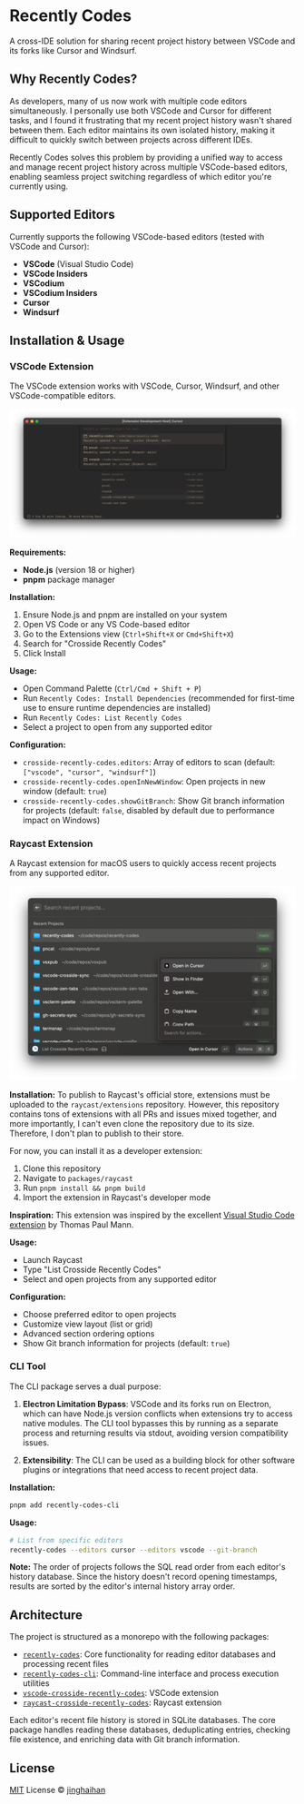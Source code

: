 # Recently Codes

A cross-IDE solution for sharing recent project history between VSCode and its forks like Cursor and Windsurf.

## Why Recently Codes?

As developers, many of us now work with multiple code editors simultaneously. I personally use both VSCode and Cursor for different tasks, and I found it frustrating that my recent project history wasn't shared between them. Each editor maintains its own isolated history, making it difficult to quickly switch between projects across different IDEs.

Recently Codes solves this problem by providing a unified way to access and manage recent project history across multiple VSCode-based editors, enabling seamless project switching regardless of which editor you're currently using.

## Supported Editors

Currently supports the following VSCode-based editors (tested with VSCode and Cursor):

- **VSCode** (Visual Studio Code)
- **VSCode Insiders**
- **VSCodium**
- **VSCodium Insiders**
- **Cursor**
- **Windsurf**

## Installation & Usage

### VSCode Extension

The VSCode extension works with VSCode, Cursor, Windsurf, and other VSCode-compatible editors.

<p align='center'>
<img src='./assets/cursor.png' />
</p>

**Requirements:**
- **Node.js** (version 18 or higher)
- **pnpm** package manager

**Installation:**
1. Ensure Node.js and pnpm are installed on your system
2. Open VS Code or any VS Code-based editor
3. Go to the Extensions view (`Ctrl+Shift+X` or `Cmd+Shift+X`)
4. Search for "Crosside Recently Codes"
5. Click Install

**Usage:**
- Open Command Palette (`Ctrl/Cmd + Shift + P`)
- Run `Recently Codes: Install Dependencies` (recommended for first-time use to ensure runtime dependencies are installed)
- Run `Recently Codes: List Recently Codes`
- Select a project to open from any supported editor

**Configuration:**
- `crosside-recently-codes.editors`: Array of editors to scan (default: `["vscode", "cursor", "windsurf"]`)
- `crosside-recently-codes.openInNewWindow`: Open projects in new window (default: `true`)
- `crosside-recently-codes.showGitBranch`: Show Git branch information for projects (default: `false`, disabled by default due to performance impact on Windows)

### Raycast Extension

A Raycast extension for macOS users to quickly access recent projects from any supported editor.

<p align='center'>
<img src='./assets/raycast.png' />
</p>

**Installation:**
To publish to Raycast's official store, extensions must be uploaded to the `raycast/extensions` repository. However, this repository contains tons of extensions with all PRs and issues mixed together, and more importantly, I can't even clone the repository due to its size. Therefore, I don't plan to publish to their store.

For now, you can install it as a developer extension:

1. Clone this repository
2. Navigate to `packages/raycast`
3. Run `pnpm install && pnpm build`
4. Import the extension in Raycast's developer mode

**Inspiration:**
This extension was inspired by the excellent [Visual Studio Code extension](https://www.raycast.com/thomas/visual-studio-code) by Thomas Paul Mann.

**Usage:**
- Launch Raycast
- Type "List Crosside Recently Codes"
- Select and open projects from any supported editor

**Configuration:**
- Choose preferred editor to open projects
- Customize view layout (list or grid)
- Advanced section ordering options
- Show Git branch information for projects (default: `true`)

### CLI Tool

The CLI package serves a dual purpose:

1. **Electron Limitation Bypass**: VSCode and its forks run on Electron, which can have Node.js version conflicts when extensions try to access native modules. The CLI tool bypasses this by running as a separate process and returning results via stdout, avoiding version compatibility issues.

2. **Extensibility**: The CLI can be used as a building block for other software plugins or integrations that need access to recent project data.

**Installation:**
```bash
pnpm add recently-codes-cli
```

**Usage:**
```bash
# List from specific editors
recently-codes --editors cursor --editors vscode --git-branch
```

**Note:** The order of projects follows the SQL read order from each editor's history database. Since the history doesn't record opening timestamps, results are sorted by the editor's internal history array order.

## Architecture

The project is structured as a monorepo with the following packages:

- [`recently-codes`](packages/core/README.md): Core functionality for reading editor databases and processing recent files
- [`recently-codes-cli`](packages/cli/README.md): Command-line interface and process execution utilities
- [`vscode-crosside-recently-codes`](packages/vscode/README.md): VSCode extension
- [`raycast-crosside-recently-codes`](packages/raycast/README.md): Raycast extension

Each editor's recent file history is stored in SQLite databases. The core package handles reading these databases, deduplicating entries, checking file existence, and enriching data with Git branch information.

## License

[MIT](./LICENSE.md) License © [jinghaihan](https://github.com/jinghaihan)

